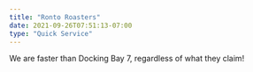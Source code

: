 ```yaml
---
title: "Ronto Roasters"
date: 2021-09-26T07:51:13-07:00
type: "Quick Service"
---
```


We are faster than Docking Bay 7, regardless of what they claim!
